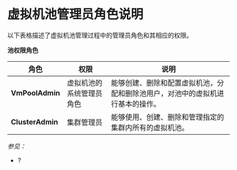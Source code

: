 # 虚拟机池管理员角色说明

以下表格描述了虚拟机池管理过程中的管理员角色和其相应的权限。

**池权限角色**

|角色|权限|说明|
|----|----|----|
|**VmPoolAdmin**|虚拟机池的系统管理员角色|能够创建、删除和配置虚拟机池，分配和删除池用户，对池中的虚拟机进行基本的操作。|
|**ClusterAdmin**|集群管理员|能够使用、创建、删除和管理指定的集群内所有的虚拟机池。|

*参见：*

-   ?
